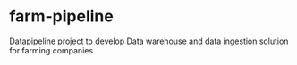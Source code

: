# farm-pipeline
Datapipeline project to develop Data warehouse and data ingestion solution for farming companies.
